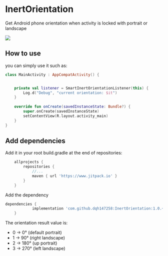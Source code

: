 # InertOrientation
Get Android phone orientation when activity is locked with portrait or landscape

[![](https://www.jitpack.io/v/dqh147258/InertOrientation.svg)](https://www.jitpack.io/#dqh147258/InertOrientation)


## How to use
you can simply use it such as:

```kotlin
class MainActivity : AppCompatActivity() {


    private val listener = SmartInertOrientationListener(this) {
        Log.d("Debug", "current orientation: $it")
    }
    
    override fun onCreate(savedInstanceState: Bundle?) {
        super.onCreate(savedInstanceState)
        setContentView(R.layout.activity_main)
    }
}
```


## Add dependencies

Add it in your root build.gradle at the end of repositories:
```groovy
	allprojects {
		repositories {
			//...
			maven { url 'https://www.jitpack.io' }
		}
	}
```
Add the dependency
```groovy
dependencies {
	        implementation 'com.github.dqh147258:InertOrientation:1.0.+'
	}
```

The orientation result value is:
- 0 -> 0° (default portrait)
- 1 -> 90° (right landscape)
- 2 -> 180° (up portrait)
- 3 -> 270° (left landscape)